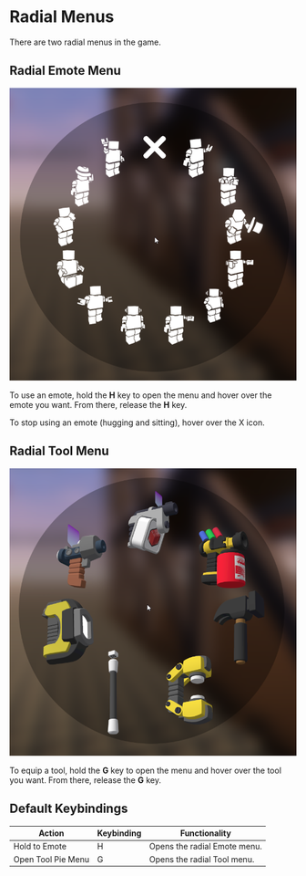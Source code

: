# Radial Menus

There are two radial menus in the game.

## Radial Emote Menu

![Radial Emote Menu](../images/essentials/radial_emote_menu.png)

To use an emote, hold the **H** key to open the menu and hover over the emote you want. From there, release the **H** key.

To stop using an emote (hugging and sitting), hover over the X icon.

## Radial Tool Menu

![Radial Tool Menu](../images/essentials/radial_tool_menu.png)

To equip a tool, hold the **G** key to open the menu and hover over the tool you want. From there, release the **G** key.

## Default Keybindings

|Action|Keybinding|Functionality|
|---|---|---|
|Hold to Emote|H|Opens the radial Emote menu.|
|Open Tool Pie Menu|G|Opens the radial Tool menu.|
